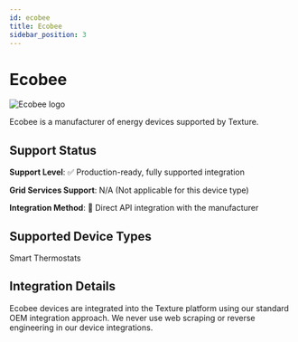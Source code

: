 ```yaml
---
id: ecobee
title: Ecobee
sidebar_position: 3
---
```


# Ecobee

<div style={{ textAlign: 'center', margin: '20px 0' }}>
  <img 
    src="https://device.cms.texture.energy/logo/%20Ecobee%20Vector%20Icon.svg" 
    alt="Ecobee logo" 
    style={{ maxWidth: '200px', maxHeight: '150px' }}
  />
</div>

Ecobee is a manufacturer of energy devices supported by Texture.



## Support Status

**Support Level**: ✅ Production-ready, fully supported integration

**Grid Services Support**: N/A (Not applicable for this device type)

**Integration Method**: 🔌 Direct API integration with the manufacturer

## Supported Device Types

Smart Thermostats

## Integration Details

Ecobee devices are integrated into the Texture platform using our standard OEM integration approach. We never use web scraping or reverse engineering in our device integrations.



